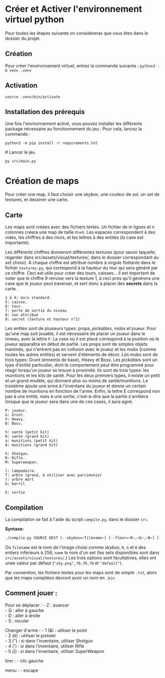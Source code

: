 
# Créer et Activer l'environnement virtuel python

Pour toutes les étapes suivante on considéreras que vous êtes dans le dossier du projet.

## Création

Pour créer l'environnement virtuel, entrez la commande suivante :
`python3 -m venv .venv`

## Activation 

`source .venv/bin/activate`

## Installation des prérequis

Une fois l'environnement activé, vous pouvez installer les différents package nécessaire au fonctionnement du jeu :
Pour cela, lancez la commande : 

`python3 -m pip install -r requirements.txt`

# Lancer le jeu

`py src/main.py`

# Création de maps

Pour créer une map, il faut choisir une *skybox*, une couleur de sol, un *set* de textures, et dessiner une carte.

## Carte

Les maps sont créées avec des fichiers textes. Un fichier de m lignes et n colonnes créera une map de taille m×n.
Les espaces correspondent à des vides, les chiffres à des murs, et les lettres à des entités (la case est importante).

Les différents chiffres donneront différentes textures (pour savoir laquelle, regarder dans src/assets/visual/textures/, dans le dossier correspondant au *set* choisi).
À chaque chiffre est attribué nombre à virgule flottante dans le fichier `textures.py`, qui correspond à la hauteur du mur qui sera généré par ce chiffre. Ceci est utile pour créer des tours, caisses...
Il est important de noter que le chiffre 9 renvoie vers la texture 1, à ceci près qu'il génèrera une case que le joueur peut traverser, et sert donc à placer des **secrets** dans la carte.

    1 à 4: murs standard.
    5: caisse.
    6: tour.
    7: porte de sortie du niveau
    8: non attribué
    9: secret (texture et hauteur n°1)

Les entités sont de plusieurs types: props, *pickables*, mobs et joueur. Pour qu'une map soit jouable, il est nécessaire de placer un joueur dans le niveau, avec la lettre `P`. La case où il est placé correspond à la position où le joueur apparaîtra en début de partie.
Les props sont de simples objets inanimés, qui n'entrent pas en collision avec le joueur et les mobs (comme toutes les autres entités) et servent d'éléments de décor.
Les mobs sont de trois types: Grunt (ennemis de base), Heavy et Boss.
Les *pickables* sont un type d'entité particulier, dont le comportement peut être programmé pour réagir lorsqu'un joueur se trouve à proximité. Ils sont de trois types: les munitions et les kits de santé. Pour les deux premiers types, il existe un petit et un grand modèle, qui donnent plus ou moins de santé/munitions. Le troisième ajoute une arme à l'inventaire du joueur et donne un certain nombre de munitions en fonction de l'arme.
Enfin, la lettre E correspond non pas à une entité, mais à une sortie, c'est-à-dire que la partie s'arrêtera lorsque que le joueur sera dans une de ces cases, il aura agné.

    P: joueur.
    G: Grunt.
    V: Heavy.
    B: Boss.

    h: santé (petit kit)
    H: santé (grand kit)
    a: munitions (petit kit)
    A: munitions (grand kit)

    S: Shotgun.
    R: Rifle.
    M: Superweapon.

    l: lampadaire.
    T: arbre (grand, à utiliser avec parcimonie)
    t: arbre mort
    b: barril

    E: sortie

## Compilation

La compilation se fait à l'aide du script `compile.py`, dans le dossier `src`.

__Syntaxe:__
```bash
./compile.py SOURCE DEST [--skybox=<filename>] [--floor=<R>,<G>,<B>] [--texture-set=<name>]
```
Où `filename` est le nom de l'image choisi comme skybox, `R`, `G` et `B` des entiers inférieurs à 256, `name` le nom d'un set (les sets disponibles sont dans `src/assets/visual/textures/`.)
Les trois options sont facultatives, elles ont unee valeur par défaut (`"sky.png"`, `70,70,70` et `"default"`).

Par convention, les fichiers textes pour les maps sont de simple `.txt`, alors que les maps compilées devront avoir un nom en `.bin`.

## Comment jouer :

Pour se déplacer : 
    - Z : avancer<br/>
    - Q : aller à gauche<br/>
    - D : aller à droite<br/>
    - S : reculer<br/>

Changer d'arme :
    - 1 (&) : utiliser le point<br/>
    - 2 (é) : utiliser le pistolet<br/>
    - 3 (") : si dans l'inventaire, utiliser Shotgun<br/>
    - 4 (') : si dans l'inventaire, utiliser Rifle<br/>
    - 5 (() : si dans l'inventaire, utiliser SuperWeapon<br/>

tirer : 
    - clic gauche<br/>

menu : 
    - escape<br/>